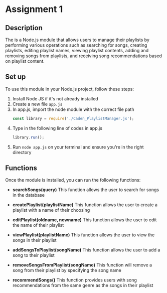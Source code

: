 # Assignment 1

## Description
The is a Node.js module that allows users to manage their playlists by performing various operations such as searching for songs, creating playlists, editing playlist names, viewing playlist contents, adding and removing songs from playlists, and receiving song recommendations based on playlist content.

## Set up

To use this module in your Node.js project, follow these steps:

1. Install Node JS if it's not already installed
2. Create a new file `app.js`
3. In app.js, import the node module with the correct file path
    ```js
    const library = require('./Caden_PlaylistManager.js');
    ```
4. Type in the following line of codes in app.js
    ```js
    library.run();
    ```
5. Run `node app.js` on your terminal and ensure you're in the right directory

## Functions
Once the module is installed, you can run the following functions:

+ **searchSongs(query)**
This function allows the user to search for songs in the database

+ **createPlaylist(playlistName)**
This function allows the user to create a playlist with a name of their choosing

+ **editPlaylist(oldname, newname)**
This function allows the user to edit the name of their playlist

+ **viewPlaylist(playlistName)**
This function allows the user to view the songs in their playlist

+ **addSongsToPlaylist(songName)**
This function allows the user to add a song to their playlist

+ **removeSongsFromPlaylist(songName)**
This function will remove a song from their playlist by specifying the song name

+ **recommendSongs()**
This function provides users with song recommendations from the same genre as the songs in their playlist